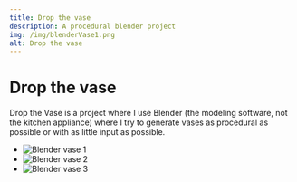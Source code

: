 ```yaml
---
title: Drop the vase
description: A procedural blender project
img: /img/blenderVase1.png
alt: Drop the vase
---
```


# Drop the vase

Drop the Vase is a project where I use Blender (the modeling software, not the kitchen appliance) where I try to generate vases as procedural as possible or with as little input as possible.

 <ul class="grid projects--grid">
    <li class="span-4">
        <img src="/img/vase/vase1.jpg" alt="Blender vase 1">
    </li>
    <li class="span-4">
        <img src="/img/vase/vase2.jpg" alt="Blender vase 2">
    </li>
    <li class="span-4">
        <img src="/img/vase/vase3.jpg" alt="Blender vase 3">
    </li>
</ul>
